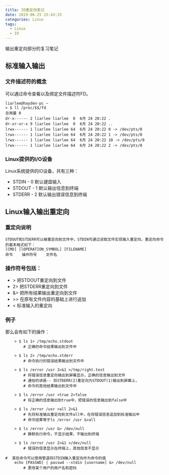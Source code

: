 ```yaml
---
title: IO重定向笔记
date: 2019-06-25 15:43:33
categories: Linux
tags:
  - Linux
  - IO
---
```


输出重定向部分的复习笔记  

## 标准输入输出
### 文件描述符的概念
可以通过命令查看以及绑定文件描述符FD。  
```
liarlee@hayden-pc ~
> $ ll /proc/$$/fd
总用量 0
dr-x------ 2 liarlee liarlee  0  6月 24 20:22 .
dr-xr-xr-x 9 liarlee liarlee  0  6月 24 20:22 ..
lrwx------ 1 liarlee liarlee 64  6月 24 20:22 0 -> /dev/pts/0
lrwx------ 1 liarlee liarlee 64  6月 24 20:22 1 -> /dev/pts/0
lrwx------ 1 liarlee liarlee 64  6月 24 20:22 10 -> /dev/pts/0
lrwx------ 1 liarlee liarlee 64  6月 24 20:22 2 -> /dev/pts/0
```
### Linux提供的I/O设备
Linux系统提供的IO设备，共有三种：
- STDIN - 0 默认键盘输入
- STDOUT - 1 默认输出信息到终端
- STDERR - 2 默认输出错误信息到终端

## Linux输入输出重定向
### 重定向说明
    STDOUT和STDERR可以被重定向到文件中，STDIN可通过读取文件实现输入重定向，重定向命令的基本格式如下：  
    [CMD] [lOPERATION_SYMBOL] [FILENAME]  
    命令    操作符号    文件名

### 操作符号包括：
- \> 把STDOUT重定向到文件 
- 2> 把STDERR重定向到文件
- &> 把所有结果输出重定向到文件
- \>> 在原有文件内容的基础上进行追加 
- < 标准输入的重定向  

### 例子
那么会有如下的操作：  
```
    > $ ls 1> /tmp/echo.stdout  
        # 正确的命令结果输出到文件中

    > $ ls 2> /tmp/echo.stderr  
        # 命令执行的错误结果输出到文件中  

    > $ ls /error /usr 2>&1 >/tmp/right.test   
        # 将错误信息重定向输出到屏幕显示，正确的信息输出到文件 
        # 通俗的讲是-- 将STDERR(2)重定向为STDOUT(1)输出到屏幕上，
        # 命令的其他结果输出到文件中  

    > $ ls /error /usr >true 2>false
        # 将正确的信息输出到true中，把错误的信息输出到false中  

    > $ ls /error /usr >all 2>&1 
        # 先将标准输出重定向到文件all中，在将错误信息追加到标准输出中  
        # 命令结果等于ls /error /usr &>all 

    > $ ls /error /usr &> /dev/null
        # 静默执行命令，不显示结果，不输出到终端

    > $ ls /error /usr 2>&1 >/dev/null  
        # 错误的信息显示在终端上，其他信息不显示

#  某些命令可以使用管道将STDIN输入重定向作为命令的值
    echo [PASSWD] | passwd --stdin [username] &> /dev/null
        # 更改某个用户的用户名和密码
```

